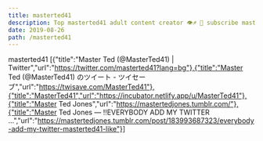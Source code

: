 ```yaml
---
title: masterted41
description: Top masterted41 adult content creator 👁♐️ 👑 subscribe masterted41 to my porn site below IG masterted41
date: 2019-08-26
path: /masterted41
---
```


masterted41
[{"title":"Master Ted (@MasterTed41) | Twitter","url":"https://twitter.com/masterted41?lang=bg"},{"title":"Master Ted (@MasterTed41) のツイート - ツイセーブ","url":"https://twisave.com/MasterTed41"},{"title":"MasterTed41","url":"https://incubator.netlify.app/u/MasterTed41"},{"title":"Master Ted Jones","url":"https://mastertedjones.tumblr.com/"},{"title":"Master Ted Jones — ‼️EVERYBODY ADD MY TWITTER ...","url":"https://mastertedjones.tumblr.com/post/183993687323/everybody-add-my-twitter-masterted41-like"}]


